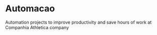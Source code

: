 # Automacao
 Automation projects to improve productivity and save hours of work at Companhia Athletica company
